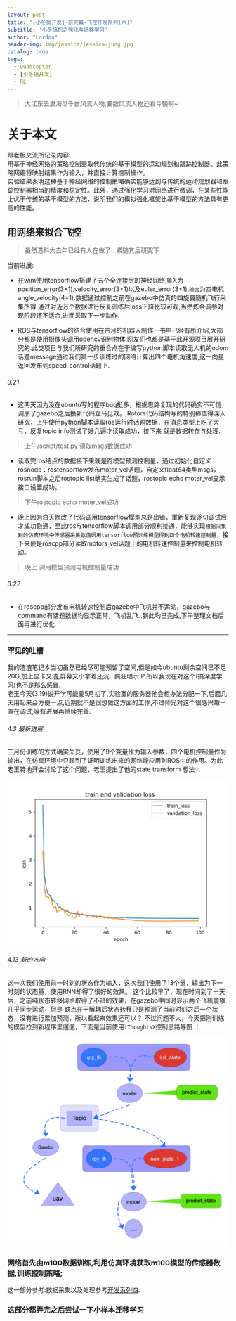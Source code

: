 ```yaml
---
layout: post
title: "[小冬搞开发]-研究篇-飞控开发系列(六)"
subtitle: '小冬搞机之强化与迁移学习'
author: "Lordon"
header-img: img/jassica/jessica-jung.jpg
catalog: true
tags:
  - Quadcopter
  - [小冬搞开发]
  - RL
---
```


> 大江东去浪淘尽千古风流人物,要数风流人物还看今朝啊~

# 关于本文
跟老板交流所记录内容:<br>
用基于神经网络的策略控制器取代传统的基于模型的运动规划和跟踪控制器。此策略网络将映射结果作为输入，并直接计算控制操作。<br>
实验结果表明这种基于神经网络的控制策略确实能够达到与传统的运动规划器和跟踪控制器相当的精度和稳定性。此外，通过强化学习对网络进行微调，在某些性能上优于传统的基于模型的方法，说明我们的模拟强化框架比基于模型的方法具有更高的性能。

## 用网络来拟合飞控
> 虽然港科大去年已经有人在做了...紧随其后研究下<br>

当前进展:<br>

- 在wim使用tensorflow搭建了五个全连接层的神经网络,`输入`为position_error(3×1),velocity_error(3×1)以及euler_error(3×1),`输出`为四电机angle_velocity(4×1).数据通过控制之前在gazebo中仿真的四旋翼随机飞行采集所得.通过对近万个数据进行反复训练后loss下降比较可观,当然炼金调参对现阶段还不适合,进而采取下一步动作.

- ROS与tensorflow的结合使用在古月的机器人制作一书中已经有所介绍,大部分都是使用摄像头调用opencv识别物体,网友们也都是基于此开源项目展开研究的.此类项目与我们所研究的重合点在于编写python脚本读取无人机的odom话题message通过我们第一步训练过的网络计算出四个电机角速度,这一向量返回发布到speed_control话题上.
<!-- TODO ros读取tensorflow数据进展-->
###### 3.21
- 这两天因为没在ubuntu写的程序bug挺多，根据思路复现的代码确实不可信，调崩了gazebo之后换新代码立马见效。
Rotors代码结构写的特别棒值得深入研究，上午使用python脚本读取ros运行时话题数据，在消息类型上吃了大亏，反复topic info测试了好几遍才读取成功，接下来 就是数据转存与处理.

> 上午/script/test.py 读取msgs数据成功

- 读取完ros结点的数据接下来就是跑模型预测控制量，通过初始化自定义rosnode：rostensorflow发布motor_vel话题，自定义float64类型msgs，rosrun脚本之后rostopic list确实生成了话题，rostopic echo moter_vel显示接口设置成功。

> 下午rostopic echo moter_vel成功

- 晚上因为白天修改了代码调用tensorflow模型总是出错，重新复现逐句调试后才成功跑通，至此ros与tensorflow脚本调用部分顺利接通，能够实现`根据采集到的仿真环境中传感器采集数值调用tensorflow预训练模型得到四个电机转速控制量`，接下来便是roscpp部分读取motors_vel话题上的电机转速控制量来控制电机转动。

> 晚上 调用模型预测电机控制量成功

###### 3.22
- 在roscpp部分发布电机转速控制后gazebo中飞机并不运动，gazebo与command有话题数据均显示正常，飞机乱飞..到此均已完成,下午整理文档后面再进行优化.


----


### 罕见的吐槽
我的渣渣笔记本当初虽然已经尽可能预留了空间,但是如今ubuntu剩余空间已不足20G,加上显卡又渣,屏幕又小拿着还沉...疯狂暗示:P,所以我现在对这个(搞深度学习)也不是那么感冒.<br>
老王今天(3.19)说开学可能要5月初了,实验室的服务器他会想办法分配一下,后面几天用起来会方便一点,近期就不是很想做这方面的工作,不过师兄对这个很感兴趣一直在调试,等有进展再继续完善.

###### 4.3 最新进展
三月份训练的方式确实欠妥，使用了9个变量作为输入参数，四个电机控制量作为输出，在仿真环境中只起到了证明训练出来的网络能应用到ROS中的作用。为此老王特地开会讨论了这个问题，老王提出了他的state transform
想法💡.

<center><img src="/img/200319image/loss.png"> </center>

###### 4.13 新的方向
这一次我们使用前一时刻的状态作为输入，这次我们使用了13个量，输出为下一时刻的状态量，使用RNN却得了很好的效果。
这个比较早了，现在时间到了十天后，之前纯状态转移网络取得了不错的效果，在gazebo中同时显示两个飞机能够几乎同步运动，但是
缺点在于解耦后状态转移只是预测了当前时刻之后一个状态，没有进行累加预测，所以看起来效果还可以？
不过问题不大，今天把刚训练的模型拉到新程序里遛遛，下面是当前使用`iThoughtsX`控制思路导图 ：

<center><img src="/img/200413image/grah.png"> </center>

### 网络首先由m100数据训练,利用仿真环境获取m100模型的传感器数据,训练控制策略;
这一部分参考:数据采集以及处理参考[开发系列四](https://lordoncn.github.io/2020/03/08/%E5%B0%8F%E5%86%AC%E6%90%9E%E5%BC%80%E5%8F%91-%E5%9F%BA%E7%A1%80%E7%AF%87-%E9%A3%9E%E6%8E%A7%E5%BC%80%E5%8F%91%E7%B3%BB%E5%88%97%E5%9B%9B/).


### 这部分都弄完之后尝试一下小样本迁移学习

